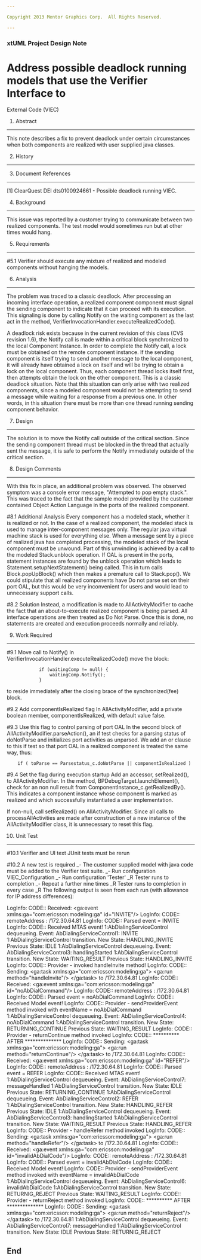 ```yaml
---

Copyright 2013 Mentor Graphics Corp.  All Rights Reserved.

---
```


### xtUML Project Design Note
# Address possible deadlock running models that use the Verifier Interface to
External Code (VIEC)

1. Abstract
-----------
This note describes a fix to prevent deadlock under certain circumstances when
both components are realized with user supplied java classes.

2. History
----------

3. Document References
----------------------
[1] ClearQuest DEI dts0100924661 - Possible deadlock running VIEC.

4. Background
-------------
This issue was reported by a customer trying to communicate between two realized
components. The test model would sometimes run but at other times would hang.

5. Requirements
---------------
#5.1 Verifier should execute any mixture of realized and modeled components
without hanging the models.

6. Analysis
-----------
The problem was traced to a classic deadlock. After processing an incoming
interface operation, a realized component component must signal the sending
component to indicate that it can proceed with its execution. This signaling is
done by calling Notify on the waiting component as the last act in the method,
VerifierInvocationHandler.executeRealizedCode(). 

A deadlock risk exists because in the current revision of this class (CVS
revision 1.6), the Notify call is made within a critical block synchronized to
the local Component Instance. In order to complete the Notify call, a lock must
be obtained on the remote component instance. If the sending component is itself
trying to send another message to the local component, it will already have
obtained a lock on itself and will be trying to obtain a lock on the local
component. Thus, each component thread locks itself first, then attempts obtain
the lock on the other component. This is a classic deadlock situation. Note that
this situation can only arise with two realized components, since a modeled
component would not be attempting to send a message while waiting for a response
from a previous one. In other words, in this situation there must be more than
one thread running sending component behavior.

7. Design
---------
The solution is to move the Notify call outside of the critical section. Since
the sending component thread must be blocked in the thread that actually sent
the message, it is safe to perform the Notify immediately outside of the
critical section.

8. Design Comments
------------------
With this fix in place, an additional problem was observed. The observed symptom
was a console error message, "Attempted to pop empty stack.". This was traced to
the fact that the sample model provided by the customer contained Object Action
Language in the ports of the realized component.

#8.1 Additional Analysis
Every component has a modeled stack, whether it is realized or not. In the case
of a realized component, the modeled stack is used to manage inter-component
messages only. The regular java virtual machine stack is used for everything
else. When a message sent by a piece of realized java has completed processing,
the modeled stack of the local component must be unwound. Part of this unwinding
is achieved by a call to the modeled Stack.unblock operation. If OAL is present
in the ports, statement instances are found by the unblock operation which leads
to Statement.setupNextStatement() being called. This in turn calls
Block.popUpBlock() which then makes a premature call to Stack.pop(). We could
stipulate that all realized components have Do not parse set on their port OAL,
but this would be very inconvenient for users and would lead to unnecessary
support calls.

#8.2 Solution
Instead, a modification is made to AllActivityModifier to cache the fact that an
about-to-execute realized component is being parsed. All interface operations
are then treated as Do Not Parse. Once this is done, no statements are created
and execution proceeds normally and reliably.

9. Work Required
----------------
#9.1 Move call to Notify()
In VerifierInvocationHandler.executeRealizedCode() move the block:

                if (waitingComp != null) {
                    waitingComp.Notify();
                }

to reside immediately after the closing brace of the synchronized(fee) block.

#9.2 Add componentIsRealized flag
In AllActivityModifier, add a private boolean member, componentIsRealized, with
default value false.

#9.3 Use this flag to control parsing of port OAL
In the second block of AllActivityModifier.parseAction(), an if test checks for
a parsing status of doNotParse and initializes port activities as unparsed. We
add an or clause to this if test so that port OAL in a realized component is
treated the same way, thus:

        if ( toParse == Parsestatus_c.doNotParse || componentIsRealized )

#9.4 Set the flag during execution startup
Add an accessor, setRealized(), to AllActivityModifier. In the method,
BPDebugTarget.launchElement(), check for an non null result from
ComponentInstance_c.getRealizedBy(). This indicates a component instance whose
component is marked as realized and which successfully instantiated a user
implementation.

If non-null, call setRealized() on AllActivityModifier. Since all calls to
processAllActivities are made after construction of a new instance of the
AllActivityModifier class, it is unnecessary to reset this flag.

10. Unit Test
------------
#10.1 Verifier and UI text JUnit tests must be rerun

#10.2 A new test is required
_- The customer supplied model with java code must be added to the Verifier test
suite.
_- Run configuration VIEC_Configuration
_- Run configuration 'Tester'
_R Tester runs to completion
_- Repeat a further nine times
_R Tester runs to completion in every case
_R The following output is seen from each run (with allowance for IP address
   differences):

LogInfo:  CODE:: Received: <?xml version="1.0" encoding="utf-8"?>
<ga:event xmlns:ga="com:ericsson:modeling:ga" id="INVITE"/>
LogInfo:  CODE:: remoteAddress : /172.30.64.81
LogInfo:  CODE:: Parsed event =  INVITE
LogInfo:  CODE:: Received MTAS event!
1:AbDialingServiceControl dequeueing. Event: AbDialingServiceControl1: INVITE
1:AbDialingServiceControl transition. New State: HANDLING_INVITE Previous State: IDLE
1:AbDialingServiceControl dequeueing. Event: AbDialingServiceControl3: handlingStarted
1:AbDialingServiceControl transition. New State: WAITING_RESULT Previous State: HANDLING_INVITE
LogInfo:  CODE:: Provider - invoked  handleInvite method!
LogInfo:  CODE:: Sending: <?xml version="1.0" encoding="utf-8"?>
<ga:task xmlns:ga="com:ericsson:modeling:ga">
<ga:run method="handleInvite"/>
</ga:task> to /172.30.64.81
LogInfo:  CODE:: Received: <?xml version="1.0" encoding="utf-8"?>
<ga:event xmlns:ga="com:ericsson:modeling:ga" id="noAbDialCommand"/>
LogInfo:  CODE:: remoteAddress : /172.30.64.81
LogInfo:  CODE:: Parsed event =  noAbDialCommand
LogInfo:  CODE:: Received Model event!
LogInfo:  CODE:: Provider - sendProviderEvent method invoked with eventName = noAbDialCommand
1:AbDialingServiceControl dequeueing. Event: AbDialingServiceControl4: noAbDialCommand
1:AbDialingServiceControl transition. New State: RETURNING_CONTINUE Previous State: WAITING_RESULT
LogInfo:  CODE:: Provider - returnContinue method invoked
LogInfo:  CODE:: ********** AFTER **************
LogInfo:  CODE:: Sending: <?xml version="1.0" encoding="utf-8"?>
<ga:task xmlns:ga="com:ericsson:modeling:ga">
<ga:run method="returnContinue"/>
</ga:task> to /172.30.64.81
LogInfo:  CODE:: Received: <?xml version="1.0" encoding="utf-8"?>
<ga:event xmlns:ga="com:ericsson:modeling:ga" id="REFER"/>
LogInfo:  CODE:: remoteAddress : /172.30.64.81
LogInfo:  CODE:: Parsed event =  REFER
LogInfo:  CODE:: Received MTAS event!
1:AbDialingServiceControl dequeueing. Event: AbDialingServiceControl7: messageHandled
1:AbDialingServiceControl transition. New State: IDLE Previous State: RETURNING_CONTINUE
1:AbDialingServiceControl dequeueing. Event: AbDialingServiceControl2: REFER
1:AbDialingServiceControl transition. New State: HANDLING_REFER Previous State: IDLE
1:AbDialingServiceControl dequeueing. Event: AbDialingServiceControl3: handlingStarted
1:AbDialingServiceControl transition. New State: WAITING_RESULT Previous State: HANDLING_REFER
LogInfo:  CODE:: Provider - handleRefer method invoked
LogInfo:  CODE:: Sending: <?xml version="1.0" encoding="utf-8"?>
<ga:task xmlns:ga="com:ericsson:modeling:ga">
<ga:run method="handleRefer"/>
</ga:task> to /172.30.64.81
LogInfo:  CODE:: Received: <?xml version="1.0" encoding="utf-8"?>
<ga:event xmlns:ga="com:ericsson:modeling:ga" id="invalidAbDialCode"/>
LogInfo:  CODE:: remoteAddress : /172.30.64.81
LogInfo:  CODE:: Parsed event =  invalidAbDialCode
LogInfo:  CODE:: Received Model event!
LogInfo:  CODE:: Provider - sendProviderEvent method invoked with eventName = invalidAbDialCode
1:AbDialingServiceControl dequeueing. Event: AbDialingServiceControl6: invalidAbDialCode
1:AbDialingServiceControl transition. New State: RETURNIG_REJECT Previous State: WAITING_RESULT
LogInfo:  CODE:: Provider - returnReject method invoked
LogInfo:  CODE:: ********** AFTER **************
LogInfo:  CODE:: Sending: <?xml version="1.0" encoding="utf-8"?>
<ga:task xmlns:ga="com:ericsson:modeling:ga">
<ga:run method="returnReject"/>
</ga:task> to /172.30.64.81
1:AbDialingServiceControl dequeueing. Event: AbDialingServiceControl7: messageHandled
1:AbDialingServiceControl transition. New State: IDLE Previous State: RETURNIG_REJECT

End
---

